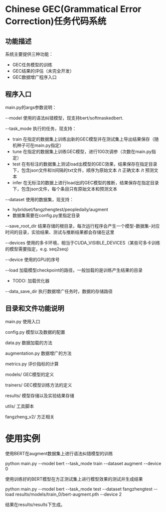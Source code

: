 # Chinese GEC(Grammatical Error Correction)任务代码系统

## 功能描述

系统主要提供三种功能：

- GEC任务模型的训练
- GEC结果的评估（未完全开发）
- GEC数据增广程序入口

## 程序入口

main.py的args参数说明：

--model 使用的语法纠错模型，现支持bert/softmaskedbert.

--task_mode 执行的任务，现支持：

- train 在指定的数据集上训练出新的GEC模型并在测试集上导出结果保存（随机种子可在main.py指定）
- tune 在指定的数据集上训练GEC模型，进行100次调参（次数在main.py指定）
- test 在有标注的数据集上测试load出模型的GEC效果，结果保存在指定目录下，包含json文件和\t间隔的txt文件，顺序为原始文本 /t 正确文本 /t 预测文本
- infer 在无标注的数据上进行load出的GEC模型的推断，结果保存在指定目录下，包含json文件，每个条目只有原始文本和预测文本

--dataset 使用的数据集，现支持：

- hybridset/fangzhengtest/peopledaily/augment
- 数据集需要在config.py里指定目录

--save_root_dir 结果存储的根目录，每次运行程序会产生一个模型-数据集-对应时间的目录，实验结果、测试与推断结果都会存储在这里

--devices 使用的多卡环境，相当于CUDA_VISIBLE_DEVICES（某些可多卡训练的模型需要指定，e.g. seq2seq）

--device 使用的GPU的序号

--load 加载模型checkpoint的路径，一般加载的是训练产生结果的目录

- TODO: 加载优化器



--data_save_dir 执行数据增广任务时，数据的存储路径

## 目录和文件功能说明

main.py 使用入口

config.py 模型以及数据的配置

data.py 数据加载的方法

augmentation.py 数据增广的方法

metrics.py 评价指标的计算

models/ GEC模型的定义

trainers/  GEC模型训练方法的定义

results/ 模型存储以及实验结果存储

utils/ 工具脚本

fangzheng_v2/ 方正相关

# 使用实例

使用BERT在augment数据集上进行语法纠错模型的训练

python main.py --model bert --task_mode train --dataset augment --device 0

使用训练好的BERT模型在方正测试集上进行模型效果的测试并生成结果

python main.py --model bert --task_mode test --dataset fangzhengtest --load results/models/train_0/bert-augment.pth --device 2

结果在results/results下生成。
